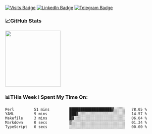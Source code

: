 [![Visits Badge](https://badges.pufler.dev/visits/dimidroll450/dimidroll450)](https://github.com/dimidroll450)
[![LinkedIn Badge](https://img.shields.io/badge/-LinkedIn-0e76a8?style=flat-square&logo=Linkedin&logoColor=white)](https://www.linkedin.com/in/dmitry-kvashchauskas/)
[![Telegram Badge](https://img.shields.io/badge/-Telegram-0088cc?style=flat-square&logo=Telegram&logoColor=white)](https://t.me/kvashchauskas)

### 📈GitHub Stats
<p>
  <img height="180em" src="https://github-readme-stats.vercel.app/api?username=dimidroll450&show_icons=true&hide_border=true&&count_private=true&include_all_commits=true" />
</p>

### 📊THis Week I Spent My Time On:
<!--START_SECTION:waka-->

```text
Perl         51 mins         ███████████████████▓░░░░░   78.05 %
YAML         9 mins          ███▓░░░░░░░░░░░░░░░░░░░░░   14.57 %
Makefile     3 mins          █▓░░░░░░░░░░░░░░░░░░░░░░░   06.04 %
Markdown     0 secs          ▒░░░░░░░░░░░░░░░░░░░░░░░░   01.34 %
TypeScript   0 secs          ░░░░░░░░░░░░░░░░░░░░░░░░░   00.00 %
```

<!--END_SECTION:waka-->
